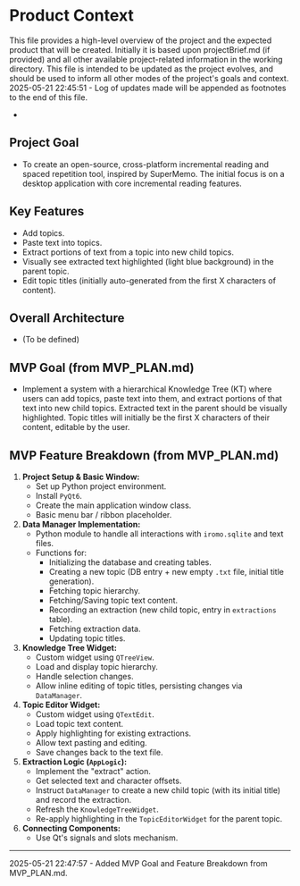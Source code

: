 # Product Context

This file provides a high-level overview of the project and the expected product that will be created. Initially it is based upon projectBrief.md (if provided) and all other available project-related information in the working directory. This file is intended to be updated as the project evolves, and should be used to inform all other modes of the project's goals and context.
2025-05-21 22:45:51 - Log of updates made will be appended as footnotes to the end of this file.

*

## Project Goal

*   To create an open-source, cross-platform incremental reading and spaced repetition tool, inspired by SuperMemo. The initial focus is on a desktop application with core incremental reading features.

## Key Features

*   Add topics.
*   Paste text into topics.
*   Extract portions of text from a topic into new child topics.
*   Visually see extracted text highlighted (light blue background) in the parent topic.
*   Edit topic titles (initially auto-generated from the first X characters of content).

## Overall Architecture

*   (To be defined)
## MVP Goal (from MVP_PLAN.md)

* Implement a system with a hierarchical Knowledge Tree (KT) where users can add topics, paste text into them, and extract portions of that text into new child topics. Extracted text in the parent should be visually highlighted. Topic titles will initially be the first X characters of their content, editable by the user.

## MVP Feature Breakdown (from MVP_PLAN.md)

1.  **Project Setup &amp; Basic Window:**
    *   Set up Python project environment.
    *   Install `PyQt6`.
    *   Create the main application window class.
    *   Basic menu bar / ribbon placeholder.
2.  **Data Manager Implementation:**
    *   Python module to handle all interactions with `iromo.sqlite` and text files.
    *   Functions for:
        *   Initializing the database and creating tables.
        *   Creating a new topic (DB entry + new empty `.txt` file, initial title generation).
        *   Fetching topic hierarchy.
        *   Fetching/Saving topic text content.
        *   Recording an extraction (new child topic, entry in `extractions` table).
        *   Fetching extraction data.
        *   Updating topic titles.
3.  **Knowledge Tree Widget:**
    *   Custom widget using `QTreeView`.
    *   Load and display topic hierarchy.
    *   Handle selection changes.
    *   Allow inline editing of topic titles, persisting changes via `DataManager`.
4.  **Topic Editor Widget:**
    *   Custom widget using `QTextEdit`.
    *   Load topic text content.
    *   Apply highlighting for existing extractions.
    *   Allow text pasting and editing.
    *   Save changes back to the text file.
5.  **Extraction Logic (`AppLogic`):**
    *   Implement the "extract" action.
    *   Get selected text and character offsets.
    *   Instruct `DataManager` to create a new child topic (with its initial title) and record the extraction.
    *   Refresh the `KnowledgeTreeWidget`.
    *   Re-apply highlighting in the `TopicEditorWidget` for the parent topic.
6.  **Connecting Components:**
    *   Use Qt's signals and slots mechanism.

---
2025-05-21 22:47:57 - Added MVP Goal and Feature Breakdown from MVP_PLAN.md.